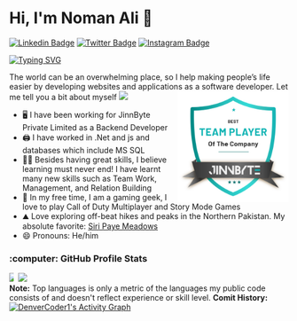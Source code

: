 # Hi, I'm Noman Ali :wave:
[![Linkedin Badge](https://img.shields.io/badge/-LinkedIn-0e76a8?style=flat-square&logo=Linkedin&logoColor=white)](https://linkedin.com/in/shahnomanali)
[![Twitter Badge](https://img.shields.io/badge/-Twitter-00acee?style=flat-square&logo=Twitter&logoColor=white)](https://twitter.com/ShahJe7109)
[![Instagram Badge](https://img.shields.io/badge/-Instagram-e4405f?style=flat-square&logo=Instagram&logoColor=white)](https://instagram.com/shahh_gi)

[![Typing SVG](https://readme-typing-svg.herokuapp.com?font=comfortaa&color=&size=25&height=40&lines=Nice+to+e-meet+you!;I'm+a+Software+Engineer;Tech+and+Travel+Blogger;and+a+homemade+chef%3F)](https://git.io/typing-svg)

The world can be an overwhelming place, so I help making people’s life easier by developing websites and applications as a software developer.
<a href="#"><img src="jb_badges.png" width="200" align="right" alt="avatar"/></a>
Let me tell you a bit about myself <img src="https://emojis.slackmojis.com/emojis/images/1520808873/3643/cool-doge.gif?1520808873" width="20" />
- :desktop_computer: I have been working for JinnByte Private Limited as a Backend Developer
- :printer: I have worked in .Net and js and databases which include MS SQL
- :technologist: Besides having great skills, I believe learning must never end! I have learnt many new skills such as Team Work, Management, and Relation Building
- :tennis: In my free time, I am a gaming geek, I love to play Call of Duty Multiplayer and Story Mode Games
- :mountain: Love exploring off-beat hikes and peaks in the Northern Pakistan. My absolute favorite: <a href="https://goo.gl/maps/zV3r6AYPzJPiWTPC9">Siri Paye Meadows</a>
- :smile: Pronouns: He/him
<h3>:computer: GitHub Profile Stats</h3>
<div style="display: flex;">
  <div style="padding-right: 0px;">
    <img width="50%" align="left" src="https://github-readme-stats.vercel.app/api?username=shah-noman&theme=radical" />
  </div>
  <div style="padding-right: 0px;">
    <img width="50%" src="https://github-readme-stats.vercel.app/api/top-langs/?username=shah-noman&layout=compact&theme=radical" />
  </div>
</div>
<b>Note:</b> Top languages is only a metric of the languages my public code consists of and doesn't reflect experience or skill level.
<b>Comit History:</b>
<a href="https://github.com/ashutosh00710/github-readme-activity-graph"><img alt="DenverCoder1's Activity Graph" src="https://github-readme-activity-graph.vercel.app/graph?username=shah-noman&https://github.com/ashutosh00710/github-readme-activity-graph" /></a>
